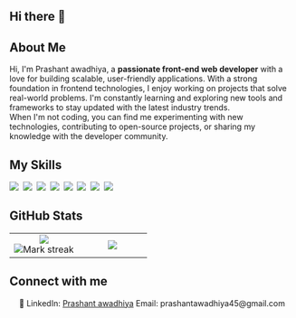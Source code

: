 ## Hi there 👋
## About Me

Hi, I'm Prashant awadhiya, a **passionate front-end  web developer** with a love for building scalable, user-friendly applications. With a strong foundation in  frontend technologies, I enjoy working on projects that solve real-world problems. I'm constantly learning and exploring new tools and frameworks to stay updated with the latest industry trends.  
When I'm not coding, you can find me experimenting with new technologies, contributing to open-source projects, or sharing my knowledge with the developer community.

## My Skills

<img src="https://img.shields.io/badge/JavaScript-F7DF1E?logo=javascript&logoColor=000"> 
<img src="https://img.shields.io/badge/React-61DAFB?logo=react&logoColor=white"> 
<img src="https://img.shields.io/badge/Tailwind_CSS-38B2AC?style=for-the-badge&logo=tailwind-css&logoColor=white"> 
<img src="https://img.shields.io/badge/Node.js-6DA55F?logo=node.js&logoColor=white"> 
<img src="https://img.shields.io/badge/Redux-593D88?style=for-the-badge&logo=redux&logoColor=white"> 
<img src="https://img.shields.io/badge/Express.js-404D59?style=for-the-badge"> 
<img src="https://img.shields.io/badge/CSS3-1572B6?style=for-the-badge&logo=css3&logoColor=white"> 
<img src="    https://img.shields.io/badge/HTML5-E34F26?style=for-the-badge&logo=html5&logoColor=white"> 


## GitHub Stats

<table><tbody><tr border="none"><td width="50%" align="center">
<img align="center" src="https://github-readme-stats.vercel.app/api?username=PrashantAwadhiya&theme=nightowl&show_icons=true&hide_border=true&count_private=true"><br>
<img alt="Mark streak" src="https://streak-stats.demolab.com?user=PrashantAwadhiya&theme=nightowl&hide_border=true"></td><td width="50%" align="center">
<img align="center" src="https://github-readme-stats.vercel.app/api/top-langs/?username=PrashantAwadhiya&theme=nightowl&show_icons=true&hide_border=true&layout=compact"></td></tr></tbody></table>

## Connect with me

<p align="center">🔗 LinkedIn: <a href="www.linkedin.com/in/prashant-awadhiya10" target="_blank">Prashant awadhiya</a> Email: prashantawadhiya45@gmail.com</p>
